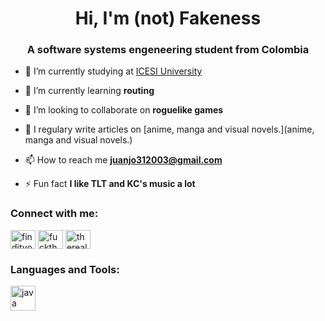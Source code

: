 <h1 align="center">Hi, I'm (not) Fakeness</h1>
<h3 align="center">A software systems engeneering student from Colombia</h3>

- 🔭 I’m currently studying at [ICESI University](https://www.icesi.edu.co)

- 🌱 I’m currently learning **routing**

- 👯 I’m looking to collaborate on **roguelike games**

- 📝 I regulary write articles on [anime, manga and visual novels.](anime, manga and visual novels.)

- 📫 How to reach me **juanjo312003@gmail.com**

- ⚡ Fun fact **I like TLT and KC's music a lot**

<h3 align="left">Connect with me:</h3>
<p align="left">
<a href="https://twitter.com/findityourselfgit" target="blank"><img align="center" src="https://cdn.jsdelivr.net/npm/simple-icons@3.0.1/icons/twitter.svg" alt="findityourselfgit" height="30" width="40" /></a>
<a href="https://fb.com/fuckthatlol" target="blank"><img align="center" src="https://cdn.jsdelivr.net/npm/simple-icons@3.0.1/icons/facebook.svg" alt="fuckthatlol" height="30" width="40" /></a>
<a href="https://codeforces.com/profile/therealfakeness" target="blank"><img align="center" src="https://cdn.jsdelivr.net/npm/simple-icons@3.0.1/icons/codeforces.svg" alt="therealfakeness" height="30" width="40" /></a>
</p>

<h3 align="left">Languages and Tools:</h3>
<p align="left"> <a href="https://www.java.com" target="_blank"> <img src="https://devicons.github.io/devicon/devicon.git/icons/java/java-original-wordmark.svg" alt="java" width="40" height="40"/> </a> </p>

